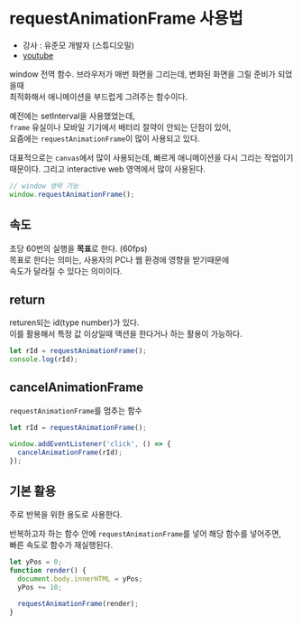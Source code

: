 # requestAnimationFrame 사용법
- 강사 : 유준모 개발자 (스튜디오밀)
- [youtube](https://www.youtube.com/watch?v=9XnqDSabFjM&t=3s)

window 전역 함수.
브라우저가 매번 화면을 그리는데, 변화된 화면을 그릴 준비가 되었을때  
최적화해서 애니메이션을 부드럽게 그려주는 함수이다.

예전에는 setInterval을 사용했었는데,  
`frame` 유실이나 모바일 기기에서 배터리 절약이 안되는 단점이 있어,  
요즘에는 `requestAnimationFrame`이 많이 사용되고 있다.  

대표적으로는 `canvas`에서 많이 사용되는데, 빠르게 애니메이션을 다시 그리는 작업이기 때문이다.
그리고 interactive web 영역에서 많이 사용된다.

```javascript
// window 생략 가능
window.requestAnimationFrame();
```

## 속도
초당 60번의 실행을 **목표**로 한다. (60fps)  
목표로 한다는 의미는, 사용자의 PC나 웹 환경에 영향을 받기때문에  
속도가 달라질 수 있다는 의미이다.

## return
returen되는 id(type number)가 있다.  
이를 활용해서 특정 값 이상일때 액션을 한다거나 하는 활용이 가능하다.

```javascript
let rId = requestAnimationFrame();
console.log(rId);
```

## cancelAnimationFrame
`requestAnimationFrame`를 멈추는 함수

```javascript
let rId = requestAnimationFrame();

window.addEventListener('click', () => {
  cancelAnimationFrame(rId);
});
```

## 기본 활용
주로 반복을 위한 용도로 사용한다.  

반복하고자 하는 함수 안에 `requestAnimationFrame`를 넣어 해당 함수를 넣어주면,  
빠른 속도로 함수가 재실행된다.

```javascript
let yPos = 0;
function render() {
  document.body.innerHTML = yPos;
  yPos += 10;

  requestAnimationFrame(render);
}
```

 

